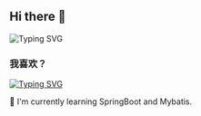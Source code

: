 ## Hi there 👋

![Typing SVG](https://jrenc.azurewebsites.net/api/signature?code=zHZRCCItO-yB8t7d2KyitELFDwADnXIotkeeIQL3juyNAzFucnyrWA%3D%3D&name=Wyndren&animate=true&speed=1&color=%23000000)

### 我喜欢？

[![Typing SVG](https://readme-typing-svg.demolab.com?font=Fira+Code&pause=1000&color=AEADF7&width=435&lines=🌴+I+love+Sleep%F0%9F%92%93)](https://git.io/typing-svg)

🍃 I'm currently learning SpringBoot and Mybatis.

<!--
**Mintscandy/Mintscandy** is a ✨ _special_ ✨ repository because its `README.md` (this file) appears on your GitHub profile.

Here are some ideas to get you started:

- 🔭 I’m currently working on ...
- 🌱 I’m currently learning ...
- 👯 I’m looking to collaborate on ...
- 🤔 I’m looking for help with ...
- 💬 Ask me about ...
- 📫 How to reach me: ...
- 😄 Pronouns: ...
- ⚡ Fun fact: ...
-->
